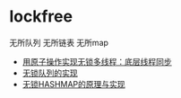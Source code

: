 # lockfree

无所队列
无所链表
无所map


* [用原子操作实现无锁多线程：底层线程同步](https://www.reploop.org/blog/2020/02/lock-free-multithreading-with-atomic-operations.html)
* [无锁队列的实现](https://coolshell.cn/articles/8239.html)
* [无锁HASHMAP的原理与实现](https://coolshell.cn/articles/9703.html)
